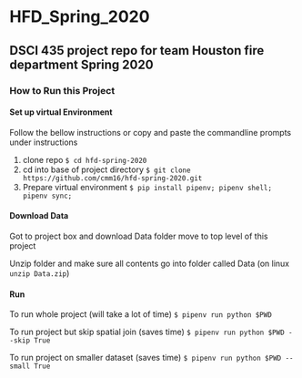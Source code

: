 # HFD_Spring_2020
DSCI 435 project repo for team Houston fire department Spring 2020
---
### How to Run this Project
#### Set up virtual Environment
Follow the bellow instructions or copy and paste the commandline prompts under instructions
1. clone repo
  `$ cd hfd-spring-2020`
2. cd into base of project directory
  `$ git clone https://github.com/cmm16/hfd-spring-2020.git`
3. Prepare virtual environment
  `$ pip install pipenv; pipenv shell; pipenv sync;`
#### Download Data
Got to project box and download Data folder move to top level of this project

Unzip folder and make sure all contents go into folder called Data
(on linux `unzip Data.zip`)
#### Run
To run whole project (will take a lot of time)
`$ pipenv run python $PWD`

To run project but skip spatial join (saves time)
`$ pipenv run python $PWD --skip True`

To run project on smaller dataset (saves time)
`$ pipenv run python $PWD --small True`
